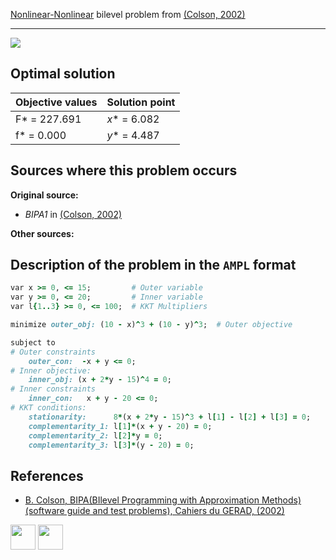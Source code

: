 [Nonlinear-Nonlinear](/BASBLib/NLP-NLP-problems) bilevel problem from [(Colson, 2002)][Colson, 2002]

---

![](/BASBLib/images/c_2002_01_eq.jpg)

## Optimal solution

Objective values   | Solution point           |
------------------ | ------------------------ |
F* = 227.691       | _x_* = 6.082             |
f* = 0.000         | _y_* = 4.487             |

## Sources where this problem occurs

__Original source:__

 - _BIPA1_ in [(Colson, 2002)][Colson, 2002]

__Other sources:__

## Description of the problem in the `AMPL` format

```ruby
var x >= 0, <= 15;         # Outer variable
var y >= 0, <= 20;         # Inner variable
var l{1..3} >= 0, <= 100;  # KKT Multipliers

minimize outer_obj: (10 - x)^3 + (10 - y)^3;  # Outer objective

subject to
# Outer constraints
    outer_con:  -x + y <= 0;
# Inner objective:
    inner_obj: (x + 2*y - 15)^4 = 0;
# Inner constraints
    inner_con:   x + y - 20 <= 0;
# KKT conditions:
    stationarity:      8*(x + 2*y - 15)^3 + l[1] - l[2] + l[3] = 0;
    complementarity_1: l[1]*(x + y - 20) = 0;
    complementarity_2: l[2]*y = 0;
    complementarity_3: l[3]*(y - 20) = 0;
```

##  References

 - [B. Colson, BIPA(BIlevel Programming with Approximation Methods)(software guide and test problems), Cahiers du GERAD, (2002)](https://www.gerad.ca/en/papers/G-2002-37/view)

[<img src="http://www.interupgrade.com/images/pfeil-backbutton.png" width="40" height="40">](/BASBLib/NLP-NLP-problems "Back to summary of NLP-NLP bilevel problems")
[<img src="https://cdn1.iconfinder.com/data/icons/MetroStation-PNG/128/MB__home.png" width="40" height="40">](/BASBLib/index "Back to homepage")

[Colson, 2002]: https://www.gerad.ca/en/papers/G-2002-37/view
